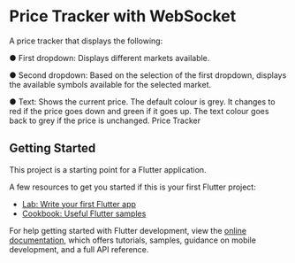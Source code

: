 # Price Tracker with WebSocket

A price tracker that displays the following:

● First dropdown: Displays different markets available.

● Second dropdown: Based on the selection of the first dropdown, displays the available symbols available
for the selected market.

● Text: Shows the current price. The default colour is grey. It changes to red if the price goes down and
green if it goes up. The text colour goes back to grey if the price is unchanged.
Price Tracker


## Getting Started

This project is a starting point for a Flutter application.

A few resources to get you started if this is your first Flutter project:

- [Lab: Write your first Flutter app](https://docs.flutter.dev/get-started/codelab)
- [Cookbook: Useful Flutter samples](https://docs.flutter.dev/cookbook)

For help getting started with Flutter development, view the
[online documentation](https://docs.flutter.dev/), which offers tutorials,
samples, guidance on mobile development, and a full API reference.
